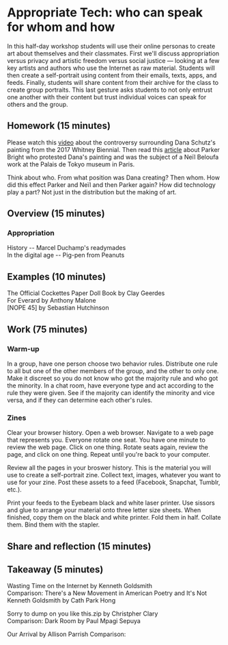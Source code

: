 # Appropriate Tech: who can speak for whom and how

In this half-day workshop students will use their online personas to create art about themselves and their classmates. First we'll discuss appropriation versus privacy and artistic freedom versus social justice — looking at a few key artists and authors who use the Internet as raw material. Students will then create a self-portrait using content from their emails, texts, apps, and feeds. Finally, students will share content from their archive for the class to create group portraits. This last gesture asks students to not only entrust one another with their content but trust individual voices can speak for others and the group.  

## Homework (15 minutes)
Please watch this [video](https://video.vice.com/en_us/embed/58dabbab91d237b4148aa34f) about the controversy surrounding Dana Schutz's painting from the 2017 Whitney Biennial. Then read this [article](https://news.artnet.com/art-world/parker-bright-paris-protest-1227947) about Parker Bright who protested Dana's painting and was the subject of a Neïl Beloufa work at the Palais de Tokyo museum in Paris.<br>

Think about who. From what position was Dana creating? Then whom. How did this effect Parker and Neïl and then Parker again? How did technology play a part? Not just in the distribution but the making of art.

## Overview (15 minutes)

### Appropriation <br>
History -- Marcel Duchamp's readymades <br>
In the digital age -- Pig-pen from Peanuts <br>

## Examples (10 minutes)

The Official Cockettes Paper Doll Book by Clay Geerdes <br>
For Everard by Anthony Malone <br>
[NOPE 45] by Sebastian Hutchinson

## Work (75 minutes)

### Warm-up<br>
In a group, have one person choose two behavior rules. Distribute one rule to all but one of the other members of the group, and the other to only one. Make it discreet so you do not know who got the majority rule and who got the minority. In a chat room, have everyone type and act according to the rule they were given. See if the majority can identify the minority and vice versa, and if they can determine each other's rules.


### Zines<br>
Clear your browser history. Open a web browser. Navigate to a web page that represents you. Everyone rotate one seat. You have one minute to review the web page. Click on one thing. Rotate seats again, review the page, and click on one thing. Repeat until you're back to your computer.

Review all the pages in your broswer history. This is the material you will use to create a self-portrait zine. Collect text, images, whatever you want to use for your zine. Post these assets to a feed (Facebook, Snapchat, Tumblr, etc.). 

Print your feeds to the Eyebeam black and white laser printer. Use sissors and glue to arrange your material onto three letter size sheets. When finished, copy them on the black and white printer. Fold them in half. Collate them. Bind them with the stapler.


## Share and reflection (15 minutes)


## Takeaway (5 minutes)
Wasting Time on the Internet by Kenneth Goldsmith <br>
Comparison: There's a New Movement in American Poetry and It's Not Kenneth Goldsmith by Cath Park Hong

Sorry to dump on you like this.zip by Christpher Clary <br>
Comparison: Dark Room by Paul Mpagi Sepuya

Our Arrival by Allison Parrish
Comparison: 



